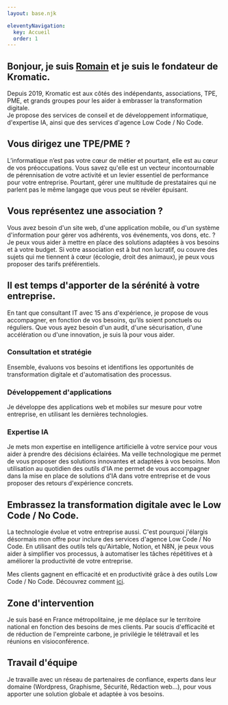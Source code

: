 ```yaml
---
layout: base.njk

eleventyNavigation:
  key: Accueil
  order: 1
---
```


## Bonjour, je suis [Romain](/présentation) et je suis le fondateur de Kromatic.

Depuis 2019, Kromatic est aux côtés des indépendants, associations, TPE, PME, et grands groupes pour les aider à embrasser la transformation digitale.  
Je propose des services de conseil et de développement informatique, d'expertise IA, ainsi que des services d'agence Low Code / No Code.

## Vous dirigez une TPE/PME&nbsp;?

L’informatique n’est pas votre cœur de métier et pourtant, elle est au cœur de vos préoccupations. Vous savez qu'elle est un vecteur incontournable de pérennisation de votre activité et un levier essentiel de performance pour votre entreprise. Pourtant, gérer une multitude de prestataires qui ne parlent pas le même langage que vous peut se révéler épuisant.

## Vous représentez une association&nbsp;?

Vous avez besoin d'un site web, d'une application mobile, ou d'un système d'information pour gérer vos adhérents, vos événements, vos dons, etc. ? Je peux vous aider à mettre en place des solutions adaptées à vos besoins et à votre budget.
Si votre association est à but non lucratif, ou couvre des sujets qui me tiennent à cœur (écologie, droit des animaux), je peux vous proposer des tarifs préférentiels.

## Il est temps d'apporter de la sérénité à votre entreprise.

En tant que consultant IT avec 15 ans d'expérience, je propose de vous accompagner, en fonction de vos besoins, qu’ils soient ponctuels ou réguliers. Que vous ayez besoin d'un audit, d'une sécurisation, d'une accélération ou d'une innovation, je suis là pour vous aider.

### Consultation et stratégie

Ensemble, évaluons vos besoins et identifions les opportunités de transformation digitale et d'automatisation des processus.

### Développement d'applications

Je développe des applications web et mobiles sur mesure pour votre entreprise, en utilisant les dernières technologies.

### Expertise IA

Je mets mon expertise en intelligence artificielle à votre service pour vous aider à prendre des décisions éclairées. Ma veille technologique me permet de vous proposer des solutions innovantes et adaptées à vos besoins. Mon utilisation au quotidien des outils d'IA me permet de vous accompagner dans la mise en place de solutions d'IA dans votre entreprise et de vous proposer des retours d'expérience concrets.


## Embrassez la transformation digitale avec le Low Code / No Code.

La technologie évolue et votre entreprise aussi. C'est pourquoi j'élargis désormais mon offre pour inclure des services d'agence Low Code / No Code. En utilisant des outils tels qu'Airtable, Notion, et N8N, je peux vous aider à simplifier vos processus, à automatiser les tâches répétitives et à améliorer la productivité de votre entreprise.

Mes clients gagnent en efficacité et en productivité grâce à des outils Low Code / No Code. Découvrez comment [ici](/portfolio).

## Zone d'intervention

Je suis basé en France métropolitaine, je me déplace sur le territoire national en fonction des besoins de mes clients.
Par soucis d'efficacité et de réduction de l'empreinte carbone, je privilégie le télétravail et les réunions en visioconférence.

## Travail d'équipe

Je travaille avec un réseau de partenaires de confiance, experts dans leur domaine (Wordpress, Graphisme, Sécurité, Rédaction web...), pour vous apporter une solution globale et adaptée à vos besoins.